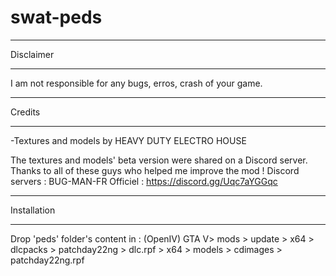 # swat-peds

******************************************
Disclaimer
******************************************

I am not responsible for any bugs, erros, crash of your game.

******************************************
Credits
******************************************
-Textures and models by HEAVY DUTY ELECTRO HOUSE


The textures and models' beta version were shared on a Discord server. Thanks to all of these guys who helped me improve the mod ! Discord servers : 
BUG-MAN-FR Officiel : https://discord.gg/Uqc7aYGGqc


******************************************
Installation
******************************************
Drop 'peds' folder's content in : (OpenIV)
	GTA V> mods > update > x64 > dlcpacks > patchday22ng > dlc.rpf > x64 > models > cdimages > patchday22ng.rpf

